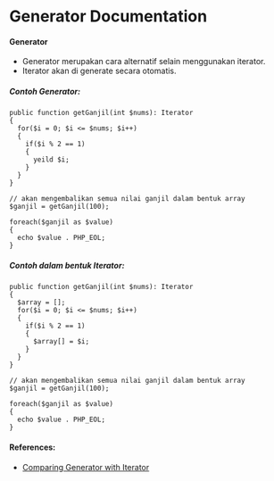 # Generator Documentation

#### Generator
- Generator merupakan cara alternatif selain menggunakan iterator.
- Iterator akan di generate secara otomatis.

##### Contoh Generator:
```
public function getGanjil(int $nums): Iterator
{
  for($i = 0; $i <= $nums; $i++)
  {
    if($i % 2 == 1)
    {
      yeild $i;
    }
  }
}

// akan mengembalikan semua nilai ganjil dalam bentuk array
$ganjil = getGanjil(100);

foreach($ganjil as $value)
{
  echo $value . PHP_EOL;
}
```

##### Contoh dalam bentuk Iterator:
```
public function getGanjil(int $nums): Iterator
{
  $array = [];
  for($i = 0; $i <= $nums; $i++)
  {
    if($i % 2 == 1)
    {
      $array[] = $i;
    }
  }
}

// akan mengembalikan semua nilai ganjil dalam bentuk array
$ganjil = getGanjil(100);

foreach($ganjil as $value)
{
  echo $value . PHP_EOL;
}
```

#### References:
- [Comparing Generator with Iterator](https://www.php.net/manual/en/language.generators.comparison.php)